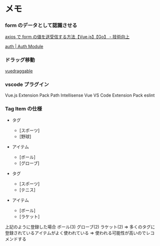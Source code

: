 # メモ

### form のデータとして認識させる

[axios で form の値を送受信する方法【Vue.js】【Go】 - 技術向上](https://tech-up.hatenablog.com/entry/2019/01/12/001944)

[auth \| Auth Module](https://auth.nuxtjs.org/api/auth.html#setuser-user)

### ドラッグ移動

[vuedraggable](https://sortablejs.github.io/Vue.Draggable/#/functional)

### vscode プラグイン

Vue.js Extension Pack
Path Intellisense
Vue VS Code Extension Pack
eslint

### Tag Item の仕様

- タグ
  - [スポーツ]
  - [野球]
- アイテム

  - [ボール]
  - [グローブ]

- タグ
  - [スポーツ]
  - [テニス]
- アイテム
  - [ボール]
  - [ラケット]


上記のように登録した場合
ボール(3) グローブ(2) ラケット(2)
=> 多くのタグに登録されているアイテムがよく使われている
=> 使われる可能性が高いのでレコメンドする
